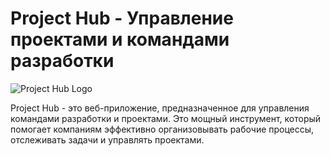 # Project Hub - Управление проектами и командами разработки

![Project Hub Logo](https://github.com/NikkoDevelop/project-hub-information/blob/main/Logo.png)

Project Hub - это веб-приложение, предназначенное для управления командами разработки и проектами. Это мощный инструмент, который помогает компаниям эффективно организовывать рабочие процессы, отслеживать задачи и управлять проектами.
